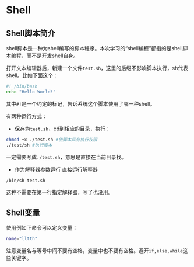 
# Shell

## Shell脚本简介

shell脚本是一种为shell编写的脚本程序。本次学习的“shell编程”都指的是shell脚本编程，而不是开发shell自身。

打开文本编辑器后，新建一个文件`test.sh`，这里的后缀不影响脚本执行，sh代表shell。比如下面这个：

```bash
#! /bin/bash
echo "Hello World!"
```

其中`#!`是一个约定的标记，告诉系统这个脚本使用了哪一种shell。

有两种运行方式：

- 保存为`test.sh`，cd到相应的目录，执行：

```bash
chmod +x ./test.sh #使脚本具有执行权限
./test/sh #执行脚本
```

一定需要写成`./test.sh`，意思是直接在当前目录找。

- 作为解释器参数运行 直接运行解释器

```bash
/bin/sh test.sh
```

这种不需要在第一行指定解释器，写了也没用。

## Shell变量

使用例如下命令可以定义变量：

```bash
name="lltth"
```

注意变量名与等号中间不要有空格，变量中也不要有空格。避开`if,else,while`这些关键字。
